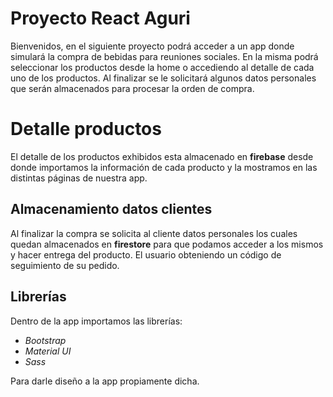 ﻿# Proyecto React Aguri	

Bienvenidos, en el siguiente proyecto podrá acceder a un app donde simulará la compra de bebidas para reuniones sociales. 
En la misma podrá seleccionar los productos desde la home o accediendo al detalle de cada uno de los productos. 
Al finalizar se le solicitará algunos datos personales que serán almacenados para procesar la orden de compra. 


# Detalle productos

El detalle de los productos exhibidos esta almacenado en **firebase** desde donde importamos la información de cada producto y la mostramos en las distintas páginas de nuestra app. 

## Almacenamiento datos clientes

Al finalizar la compra se solicita al cliente datos personales los cuales quedan almacenados en **firestore** para que podamos acceder a los mismos y hacer entrega del producto. El usuario obteniendo un código de seguimiento de su pedido. 

## Librerías

Dentro de la app importamos las librerías:

 - *Bootstrap*
 - *Material UI*
 - *Sass*

Para darle diseño a la app propiamente dicha. 
